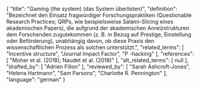 {
    "title": "Gaming (the system) (das System überlisten)",
    "definition": "Bezeichnet den Einsatz fragwürdiger Forschungspraktiken (Questionable Research Practices; QRPs, wie beispielsweise Salami-Slicing eines akademischen Papers), die aufgrund der akademischen Anreizstrukturen dem Forschenden zugutekommen (z. B. in Bezug auf Prestige, Einstellung oder Beförderung), unabhängig davon, ob diese Praxis den wissenschaftlichen Prozess als solchen unterstützt.",
    "related_terms": [
        "Incentive structure",
        "Journal Impact Factor",
        "P -hacking"
    ],
    "references": [
        "Moher et al. (2018); Naudet et al. (2018)"
    ],
    "alt_related_terms": [
        null
    ],
    "drafted_by": [
        "Adrien Fillon"
    ],
    "reviewed_by": [
        "Sarah Ashcroft-Jones",
        "Helena Hartmann",
        "Sam Parsons",
        "Charlotte R. Pennington"
    ],
    "language": "german"
}
